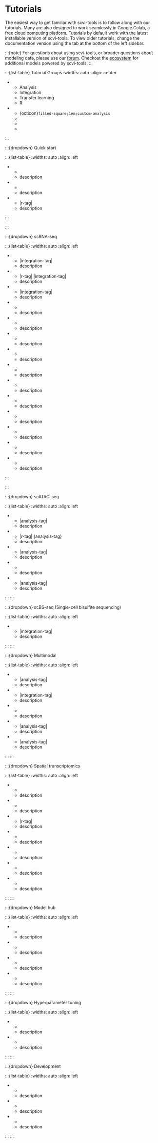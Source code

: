# Tutorials

The easiest way to get familiar with scvi-tools is to follow along with our tutorials.
Many are also designed to work seamlessly in Google Colab, a free cloud computing platform.
Tutorials by default work with the latest installable version of scvi-tools. To view older tutorials,
change the documentation version using the tab at the bottom of the left sidebar.

:::{note}
For questions about using scvi-tools, or broader questions about modeling data, please use our [forum]. Checkout the [ecosystem] for additional models powered by scvi-tools.
:::

:::{list-table} Tutorial Groups
:widths: auto
:align: center

*   - Analysis
    - Integration
    - Transfer learning
    - R
*   - {octicon}`filled-square;1em;custom-analysis`
    -
    -
    -
:::

<!--
<span class="tag" group-tag="Analysis"></span> Analysis Tutorials
<span class="tag" group-tag="Integration"></span> Integration Tutorials
<span class="tag" group-tag="Transfer earning"></span> Transfer learning Tutorials
<span class="tag" group-tag="R"></span> R Tutorials
-->

:::{dropdown} Quick start

:::{list-table}
:widths: auto
:align: left

*   - [](./notebooks/quick_start/api_overview)
    - description
*   - [](./notebooks/quick_start/data_loading)
    - description
*   - |r-tag| [](./notebooks/quick_start/python_in_R)
    - description

:::

:::

:::{dropdown} scRNA-seq

:::{list-table}
:widths: auto
:align: left

*   - |integration-tag| [](./notebooks/scrna/harmonization)
    - description
*   - |r-tag| |integration-tag| [](./notebooks/scrna/scvi_in_R)
    - description
*   - |integration-tag| [](./notebooks/scrna/tabula_muris)
    - description
*   - [](./notebooks/scrna/scarches_scvi_tools)
    - description
*   - [](./notebooks/scrna/query_hlca_knn)
    - description
*   - [](./notebooks/scrna/seed_labeling)
    - description
*   - [](./notebooks/scrna/linear_decoder)
    - description
*   - [](./notebooks/scrna/AutoZI_tutorial)
    - description
*   - [](./notebooks/scrna/cellassign_tutorial)
    - description
*   - [](./notebooks/scrna/amortized_lda)
    - description
*   - [](./notebooks/scrna/scVI_DE_worm)
    - description
*   - [](./notebooks/scrna/contrastiveVI_tutorial)
    - description
*   - [](./notebooks/scrna/scanvi_fix)
    - description
*   - [](./notebooks/scrna/MrVI_tutorial)
    - description

:::

:::

:::{dropdown} scATAC-seq

:::{list-table}
:widths: auto
:align: left

*   - |analysis-tag| [](./notebooks/atac/PeakVI)
    - description
*   - |r-tag| {analysis-tag} [](./notebooks/atac/peakvi_in_R)
    - description
*   - |analysis-tag| [](./notebooks/atac/scbasset)
    - description
*   - [](./notebooks/atac/scbasset_batch)
    - description
*   - |analysis-tag| [](./notebooks/atac/PoissonVI)
    - description

:::
:::

:::{dropdown} scBS-seq (Single-cell bisulfite sequencing)

:::{list-table}
:widths: auto
:align: left

*   - |integration-tag| [](notebooks/scbs/MethylVI_batch)
    - description

:::
:::

:::{dropdown} Multimodal

:::{list-table}
:widths: auto
:align: left

*   - |analysis-tag| [](./notebooks/multimodal/totalVI)
    - description
*   - |integration-tag| [](./notebooks/multimodal/cite_scrna_integration_w_totalVI)
    - description
*   - [](./notebooks/multimodal/totalVI_reference_mapping)
    - description
*   - |analysis-tag| [](./notebooks/multimodal/totalvi_in_R)
    - description
*   - |analysis-tag| [](./notebooks/multimodal/MultiVI_tutorial)
    - description

:::
:::

:::{dropdown} Spatial transcriptomics

:::{list-table}
:widths: auto
:align: left

*   - [](./notebooks/spatial/resolVI_tutorial)
    - description
*   - [](./notebooks/spatial/DestVI_tutorial)
    - description
*   - |r-tag| [](./notebooks/spatial/DestVI_in_R)
    - description
*   - [](./notebooks/spatial/gimvi_tutorial)
    - description
*   - [](./notebooks/spatial/tangram_scvi_tools)
    - description
*   - [](./notebooks/spatial/stereoscope_heart_LV_tutorial)
    - description
*   - [](./notebooks/spatial/cell2location_lymph_node_spatial_tutorial)
    - description

:::
:::

:::{dropdown} Model hub

:::{list-table}
:widths: auto
:align: left

*   - [](./notebooks/hub/cellxgene_census_model)
    - description
*   - [](./notebooks/hub/scvi_hub_intro_and_download)
    - description
*   - [](./notebooks/hub/scvi_hub_upload_and_large_files)
    - description
*   - [](./notebooks/hub/minification)
    - description

:::
:::

:::{dropdown} Hyperparameter tuning

:::{list-table}
:widths: auto
:align: left

*   - [](./notebooks/tuning/autotune_scvi)
    - description
*   - [](./notebooks/tuning/autotune_new_model)
    - description

:::
:::

:::{dropdown} Development

:::{list-table}
:widths: auto
:align: left

*   - [](./notebooks/dev/data_tutorial)
    - description
*   - [](./notebooks/dev/module_user_guide)
    - description
*   - [](./notebooks/dev/model_user_guide)
    - description

:::
:::

[forum]: https://discourse.scverse.org/
[ecosystem]: https://scvi-tools.org/ecosystem
